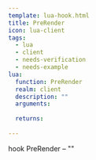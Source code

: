 ```yaml
---
template: lua-hook.html
title: PreRender
icon: lua-client
tags:
  - lua
  - client
  - needs-verification
  - needs-example
lua:
  function: PreRender
  realm: client
  description: ""
  arguments:
  
  returns:
    
---
```


<div class="lua__search__keywords">
hook PreRender &#x2013; ""
</div>
